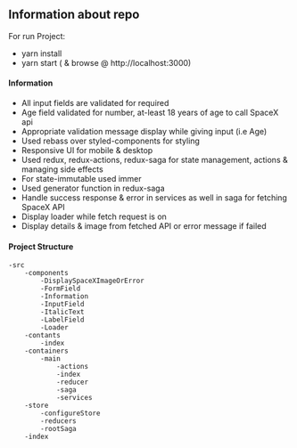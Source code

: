 ## Information about repo

For run Project:

- yarn install
- yarn start ( & browse @ http://localhost:3000)

#### Information

- All input fields are validated for required
- Age field validated for number, at-least 18 years of age to call SpaceX api
- Appropriate validation message display while giving input (i.e Age)
- Used rebass over styled-components for styling
- Responsive UI for mobile & desktop
- Used redux, redux-actions, redux-saga for state management, actions & managing side effects
- For state-immutable used immer
- Used generator function in redux-saga
- Handle success response & error in services as well in saga for fetching SpaceX API
- Display loader while fetch request is on
- Display details & image from fetched API or error message if failed

#### Project Structure

```
-src
	-components
		-DisplaySpaceXImageOrError
		-FormField
		-Information
		-InputField
		-ItalicText
		-LabelField
		-Loader
	-contants
		-index
	-containers
	    -main
	        -actions
	        -index
	        -reducer
	        -saga
	        -services
	-store
	    -configureStore
	    -reducers
	    -rootSaga
	-index
```

